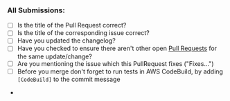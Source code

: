 ### All Submissions:

* [ ] Is the title of the Pull Request correct?
* [ ] Is the title of the corresponding issue correct?
* [ ] Have you updated the changelog?
* [ ] Have you checked to ensure there aren't other open [Pull Requests](../../../../pulls) for the same update/change? <!-- markdown-link-check-disable-line --> 
* [ ] Are you mentioning the issue which this PullRequest fixes ("Fixes...")
* [ ] Before you merge don't forget to run tests in AWS CodeBuild, by adding `[CodeBuild]` to the commit message
* 